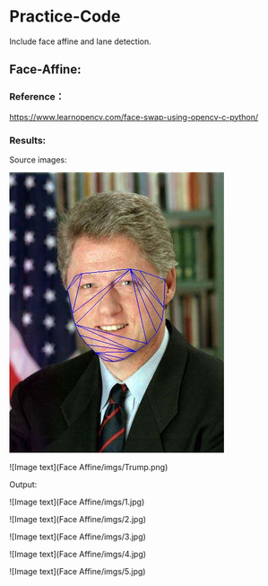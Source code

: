 # Practice-Code
Include face affine and lane detection.

## Face-Affine:

### Reference：

https://www.learnopencv.com/face-swap-using-opencv-c-python/

### Results:

Source images:

![Image text](https://github.com/LordkTk/Practice-Code/blob/master/Face%20Affine/imgs/1.jpg)

![Image text](Face Affine/imgs/Trump.png)

Output:

![Image text](Face Affine/imgs/1.jpg)

![Image text](Face Affine/imgs/2.jpg)

![Image text](Face Affine/imgs/3.jpg)

![Image text](Face Affine/imgs/4.jpg)

![Image text](Face Affine/imgs/5.jpg)
